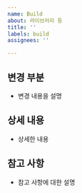 ```yaml
---
name: Build
about: 라이브러리 등
title: ''
labels: build
assignees: ''

---
```


## 변경 부분 

- 변경 내용을 설명

## 상세 내용

- 상세한 내용

## 참고 사항

- 참고 사항에 대한 설명

